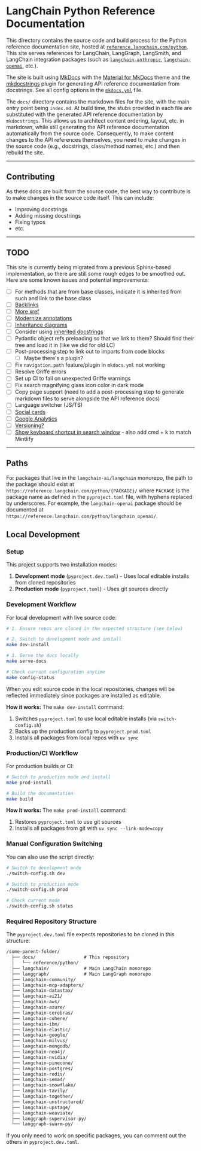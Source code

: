 # LangChain Python Reference Documentation

This directory contains the source code and build process for the Python reference documentation site, hosted at [`reference.langchain.com/python`](https://reference.langchain.com/python). This site serves references for LangChain, LangGraph, LangSmith, and LangChain integration packages (such as [`langchain-anthropic`](https://pypi.org/project/langchain-anthropic/), [`langchain-openai`](https://pypi.org/project/langchain-openai/), etc.).

The site is built using [MkDocs](https://www.mkdocs.org/) with the [Material for MkDocs](https://squidfunk.github.io/mkdocs-material/) theme and the [mkdocstrings](https://mkdocstrings.github.io/) plugin for generating API reference documentation from docstrings. See all config options in the [`mkdocs.yml`](./mkdocs.yml) file.

The `docs/` directory contains the markdown files for the site, with the main entry point being `index.md`. At build time, the stubs provided in each file are substituted with the generated API reference documentation by `mkdocstrings`. This allows us to architect content ordering, layout, etc. in markdown, while still generating the API reference documentation automatically from the source code. Consequently, to make content changes to the API references themselves, you need to make changes in the source code (e.g., docstrings, class/method names, etc.) and then rebuild the site.

---

## Contributing

As these docs are built from the source code, the best way to contribute is to make changes in the source code itself. This can include:

- Improving docstrings
- Adding missing docstrings
- Fixing typos
- etc.

---

## TODO

This site is currently being migrated from a previous Sphinx-based implementation, so there are still some rough edges to be smoothed out. Here are some known issues and potential improvements:

- [ ] For methods that are from base classes, indicate it is inherited from such and link to the base class
- [ ] [Backlinks](https://mkdocstrings.github.io/python/usage/configuration/general/#backlinks)
- [ ] [More xref](https://github.com/analog-garage/mkdocstrings-python-xref)
- [ ] [Modernize annotations](https://mkdocstrings.github.io/python/usage/configuration/signatures/#modernize_annotations)
- [ ] [Inheritance diagrams](https://mkdocstrings.github.io/python/usage/configuration/general/#show_inheritance_diagram)
- [ ] Consider using [inherited docstrings](https://mkdocstrings.github.io/griffe/extensions/official/inherited-docstrings/)
- [ ] Pydantic object refs preloading so that we link to them? Should find their tree and load it in (like we did for old LC)
- [ ] Post-processing step to link out to imports from code blocks
  - [ ] Maybe there's a plugin?
- [ ] Fix `navigation.path` feature/plugin in `mkdocs.yml` not working
- [ ] Resolve Griffe errors
- [ ] Set up CI to fail on unexpected Griffe warnings
- [ ] Fix search magnifying glass icon color in dark mode
- [ ] Copy page support (need to add a post-processing step to generate markdown files to serve alongside the API reference docs)
- [ ] Language switcher (JS/TS)
- [ ] [Social cards](https://squidfunk.github.io/mkdocs-material/setup/setting-up-social-cards/)
- [ ] [Google Analytics](https://mrkeo.github.io/setup/setting-up-site-analytics)
- [ ] [Versioning?](https://mrkeo.github.io/setup/setting-up-versioning)
- [ ] [Show keyboard shortcut in search window](https://github.com/squidfunk/mkdocs-material/issues/2574#issuecomment-821979698) - also add cmd + k to match Mintlify

---

## Paths

For packages that live in the `langchain-ai/langchain` monorepo, the path to the package should exist at `https://reference.langchain.com/python/{PACKAGE}/` where `PACKAGE` is the package name as defined in the `pyproject.toml` file, with hyphens replaced by underscores. For example, the `langchain-openai` package should be documented at `https://reference.langchain.com/python/langchain_openai/`.

## Local Development

### Setup

This project supports two installation modes:

1. **Development mode** (`pyproject.dev.toml`) - Uses local editable installs from cloned repositories
2. **Production mode** (`pyproject.toml`) - Uses git sources directly

### Development Workflow

For local development with live source code:

```bash
# 1. Ensure repos are cloned in the expected structure (see below)

# 2. Switch to development mode and install
make dev-install

# 3. Serve the docs locally
make serve-docs

# Check current configuration anytime
make config-status
```

When you edit source code in the local repositories, changes will be reflected immediately since packages are installed as editable.

**How it works:** The `make dev-install` command:

1. Switches `pyproject.toml` to use local editable installs (via `switch-config.sh`)
2. Backs up the production config to `pyproject.prod.toml`
3. Installs all packages from local repos with `uv sync`

### Production/CI Workflow

For production builds or CI:

```bash
# Switch to production mode and install
make prod-install

# Build the documentation
make build
```

**How it works:** The `make prod-install` command:

1. Restores `pyproject.toml` to use git sources
2. Installs all packages from git with `uv sync --link-mode=copy`

### Manual Configuration Switching

You can also use the script directly:

```bash
# Switch to development mode
./switch-config.sh dev

# Switch to production mode
./switch-config.sh prod

# Check current mode
./switch-config.sh status
```

### Required Repository Structure

The `pyproject.dev.toml` file expects repositories to be cloned in this structure:

```txt
/some-parent-folder/
  ├── docs/                  # This repository
  │   └── reference/python/
  ├── langchain/             # Main LangChain monorepo
  ├── langgraph/             # Main LangGraph monorepo
  ├── langchain-community/
  ├── langchain-mcp-adapters/
  ├── langchain-datastax/
  ├── langchain-ai21/
  ├── langchain-aws/
  ├── langchain-azure/
  ├── langchain-cerebras/
  ├── langchain-cohere/
  ├── langchain-ibm/
  ├── langchain-elastic/
  ├── langchain-google/
  ├── langchain-milvus/
  ├── langchain-mongodb/
  ├── langchain-neo4j/
  ├── langchain-nvidia/
  ├── langchain-pinecone/
  ├── langchain-postgres/
  ├── langchain-redis/
  ├── langchain-sema4/
  ├── langchain-snowflake/
  ├── langchain-tavily/
  ├── langchain-together/
  ├── langchain-unstructured/
  ├── langchain-upstage/
  ├── langchain-weaviate/
  ├── langgraph-supervisor-py/
  └── langgraph-swarm-py/
```

If you only need to work on specific packages, you can comment out the others in `pyproject.dev.toml`.

